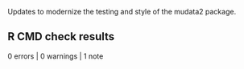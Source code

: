
Updates to modernize the testing and style of the mudata2 package.

## R CMD check results

0 errors | 0 warnings | 1 note
